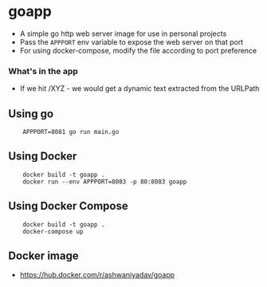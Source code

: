 # goapp
 - A simple go http web server image for use in personal projects
 - Pass the `APPPORT` env variable to expose the web server on that port
 - For using docker-compose, modify the file according to port preference

### What's in the app
 - If we hit /XYZ - we would get a dynamic text extracted from the URLPath


## Using go
```
    APPPORT=8081 go run main.go
```

## Using Docker
```
    docker build -t goapp .
    docker run --env APPPORT=8083 -p 80:8083 goapp
```

## Using Docker Compose
```
    docker build -t goapp .
    docker-compose up
```

## Docker image
- https://hub.docker.com/r/ashwaniyadav/goapp
